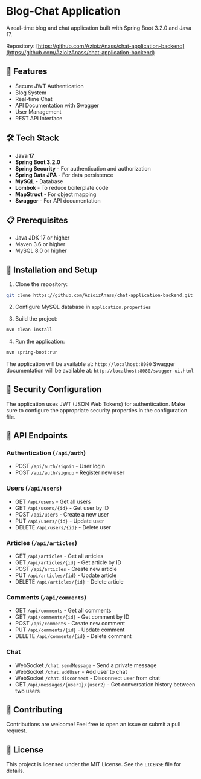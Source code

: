 # Blog-Chat Application

A real-time blog and chat application built with Spring Boot 3.2.0 and Java 17.

Repository: [https://github.com/AzioizAnass/chat-application-backend](https://github.com/AzioizAnass/chat-application-backend)

## 🚀 Features

- Secure JWT Authentication
- Blog System
- Real-time Chat
- API Documentation with Swagger
- User Management
- REST API Interface

## 🛠 Tech Stack

- **Java 17**
- **Spring Boot 3.2.0**
- **Spring Security** - For authentication and authorization
- **Spring Data JPA** - For data persistence
- **MySQL** - Database
- **Lombok** - To reduce boilerplate code
- **MapStruct** - For object mapping
- **Swagger** - For API documentation

## 📋 Prerequisites

- Java JDK 17 or higher
- Maven 3.6 or higher
- MySQL 8.0 or higher

## 🚀 Installation and Setup

1. Clone the repository:
```bash
git clone https://github.com/AzioizAnass/chat-application-backend.git
```

2. Configure MySQL database in `application.properties`

3. Build the project:
```bash
mvn clean install
```

4. Run the application:
```bash
mvn spring-boot:run
```

The application will be available at: `http://localhost:8080`
Swagger documentation will be available at: `http://localhost:8080/swagger-ui.html`

## 🔐 Security Configuration

The application uses JWT (JSON Web Tokens) for authentication. Make sure to configure the appropriate security properties in the configuration file.

## 📝 API Endpoints

### Authentication (`/api/auth`)
- POST `/api/auth/signin` - User login
- POST `/api/auth/signup` - Register new user

### Users (`/api/users`)
- GET `/api/users` - Get all users
- GET `/api/users/{id}` - Get user by ID
- POST `/api/users` - Create a new user
- PUT `/api/users/{id}` - Update user
- DELETE `/api/users/{id}` - Delete user

### Articles (`/api/articles`)
- GET `/api/articles` - Get all articles
- GET `/api/articles/{id}` - Get article by ID
- POST `/api/articles` - Create new article
- PUT `/api/articles/{id}` - Update article
- DELETE `/api/articles/{id}` - Delete article

### Comments (`/api/comments`)
- GET `/api/comments` - Get all comments
- GET `/api/comments/{id}` - Get comment by ID
- POST `/api/comments` - Create new comment
- PUT `/api/comments/{id}` - Update comment
- DELETE `/api/comments/{id}` - Delete comment

### Chat
- WebSocket `/chat.sendMessage` - Send a private message
- WebSocket `/chat.addUser` - Add user to chat
- WebSocket `/chat.disconnect` - Disconnect user from chat
- GET `/api/messages/{user1}/{user2}` - Get conversation history between two users

## 🤝 Contributing

Contributions are welcome! Feel free to open an issue or submit a pull request.

## 📄 License

This project is licensed under the MIT License. See the `LICENSE` file for details.
